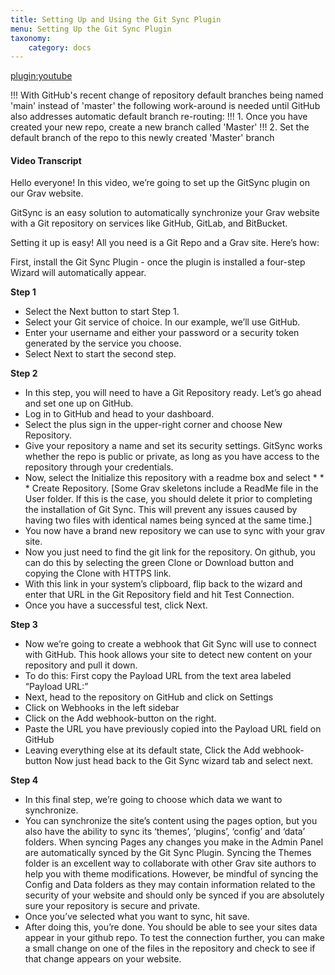 ```yaml
---
title: Setting Up and Using the Git Sync Plugin
menu: Setting Up the Git Sync Plugin
taxonomy:
    category: docs
---
```


[plugin:youtube](https://www.youtube.com/watch?v=96CqtxL7WaQ)

!!! With GitHub's recent change of repository default branches being named 'main' instead of 'master' the following work-around is needed until GitHub also addresses automatic default branch re-routing:
!!! 1. Once you have created your new repo, create a new branch called 'Master'
!!! 2. Set the default branch of the repo to this newly created 'Master' branch

#### Video Transcript

Hello everyone! In this video, we’re going to set up the GitSync plugin on our Grav website.

GitSync is an easy solution to automatically synchronize your Grav website with a Git repository on services like GitHub, GitLab, and BitBucket.

Setting it up is easy! All you need is a Git Repo and a Grav site. Here’s how:

First, install the Git Sync Plugin - once the plugin is installed a four-step Wizard will automatically appear.

**Step 1**  
* Select the Next button to start Step 1.
* Select your Git service of choice. In our example, we’ll use GitHub.
* Enter your username and either your password or a security token generated by the service you choose.
* Select Next to start the second step.

**Step 2**  
* In this step, you will need to have a Git Repository ready. Let’s go ahead and set one up on GitHub.
* Log in to GitHub and head to your dashboard.
* Select the plus sign in the upper-right corner and choose New Repository.
* Give your repository a name and set its security settings. GitSync works whether the repo is public or private, as long as you have access to the repository through your credentials.
* Now, select the Initialize this repository with a readme box and select * * * Create Repository. [Some Grav skeletons include a ReadMe file in the User folder. If this is the case, you should delete it prior to completing the installation of Git Sync. This will prevent any issues caused by having two files with identical names being synced at the same time.]
* You now have a brand new repository we can use to sync with your grav site.
* Now you just need to find the git link for the repository. On github, you can do this by selecting the green Clone or Download button and copying the Clone with HTTPS link.
* With this link in your system’s clipboard, flip back to the wizard and enter that URL in the Git Repository field and hit Test Connection.
* Once you have a successful test, click Next.

**Step 3**  
* Now we’re going to create a webhook that Git Sync will use to connect with GitHub. This hook allows your site to detect new content on your repository and pull it down.
* To do this: First copy the Payload URL from the text area labeled “Payload URL:”
* Next, head to the repository on GitHub and click on Settings
* Click on Webhooks in the left sidebar
* Click on the Add webhook-button on the right.
* Paste the URL you have previously copied into the Payload URL field on GitHub
* Leaving everything else at its default state, Click the Add webhook-button
Now just head back to the Git Sync wizard tab and select next.

**Step 4**  
* In this final step, we’re going to choose which data we want to synchronize.
* You can synchronize the site’s content using the pages option, but you also have the ability to sync its ‘themes’, ‘plugins’, ‘config’ and ‘data’ folders. When syncing Pages any changes you make in the Admin Panel are automatically synced by the Git Sync Plugin. Syncing the Themes folder is an excellent way to collaborate with other Grav site authors to help you with theme modifications. However, be mindful of syncing the Config and Data folders as they may contain information related to the security of your website and should only be synced if you are absolutely sure your repository is secure and private.
* Once you’ve selected what you want to sync, hit save.
* After doing this, you’re done. You should be able to see your sites data appear in your github repo. To test the connection further, you can make a small change on one of the files in the repository and check to see if that change appears on your website.
